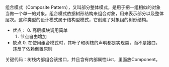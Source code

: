 组合模式（Composite Pattern），又叫部分整体模式，是用于把一组相似的对象当做一个单一的对象。组合模式依据树形结构来组合对象，用来表示部分以及整体层次。这种类型的设计模式属于结构型模式，它创建了对象组的树形结构。

- 优点：
    0. 高层模块调用简单
    1. 节点自由增加
- 缺点
    0. 在使用组合模式时，其叶子和树枝的声明都是实现类，而不是接口，违反了依赖倒置原则
    
关键代码：树枝内部组合该接口，并且含有内部属性List，里面放Component。
